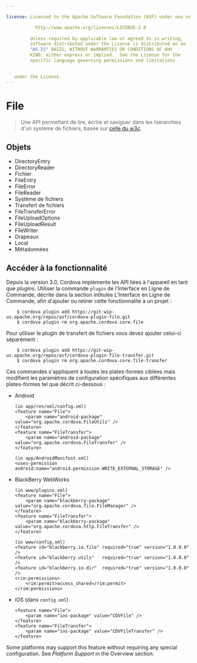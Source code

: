 ```yaml
---

license: Licensed to the Apache Software Foundation (ASF) under one or more contributor license agreements. See the NOTICE file distributed with this work for additional information regarding copyright ownership. The ASF licenses this file to you under the Apache License, Version 2.0 (the "License"); you may not use this file except in compliance with the License. You may obtain a copy of the License at

           http://www.apache.org/licenses/LICENSE-2.0
    
         Unless required by applicable law or agreed to in writing,
         software distributed under the License is distributed on an
         "AS IS" BASIS, WITHOUT WARRANTIES OR CONDITIONS OF ANY
         KIND, either express or implied.  See the License for the
         specific language governing permissions and limitations
    

   under the License.
---
```


# File

> Une API permettant de lire, écrire et naviguer dans les hiérarchies d'un système de fichiers, basée sur [celle du w3c][1].

 [1]: http://www.w3.org/TR/FileAPI

## Objets

*   DirectoryEntry
*   DirectoryReader
*   Fichier
*   FileEntry
*   FileError
*   FileReader
*   Système de fichiers
*   Transfert de fichiers
*   FileTransferError
*   FileUploadOptions
*   FileUploadResult
*   FileWriter
*   Drapeaux
*   Local
*   Métadonnées

## Accéder à la fonctionnalité

Depuis la version 3.0, Cordova implémente les API liées à l'appareil en tant que *plugins*. Utiliser la commande `plugin` de l'Interface en Ligne de Commande, décrite dans la section intitulée L'Interface en Ligne de Commande, afin d'ajouter ou retirer cette fonctionnalité à un projet :

        $ cordova plugin add https://git-wip-us.apache.org/repos/asf/cordova-plugin-file.git
        $ cordova plugin rm org.apache.cordova.core.file
    

Pour utiliser le plugin de transfert de fichiers vous devez ajouter celui-ci séparément :

        $ cordova plugin add https://git-wip-us.apache.org/repos/asf/cordova-plugin-file-transfer.git
        $ cordova plugin rm org.apache.cordova.core.file-transfer
    

Ces commandes s'appliquent à toutes les plates-formes ciblées mais modifient les paramètres de configuration spécifiques aux différentes plates-formes tel que décrit ci-dessous :

*   Android
    
        (in app/res/xml/config.xml)
        <feature name="File">
            <param name="android-package" value="org.apache.cordova.FileUtils" />
        </feature>
        <feature name="FileTransfer">
            <param name="android-package" value="org.apache.cordova.FileTransfer" />
        </feature>
        
        (in app/AndroidManifest.xml)
        <uses-permission android:name="android.permission.WRITE_EXTERNAL_STORAGE" />
        

*   BlackBerry WebWorks
    
        (in www/plugins.xml)
        <feature name="File">
            <param name="blackberry-package" value="org.apache.cordova.file.FileManager" />
        </feature>
        <feature name="FileTransfer">
            <param name="blackberry-package" value="org.apache.cordova.http.FileTransfer" />
        </feature>
        
        (in www/config.xml)
        <feature id="blackberry.io.file" required="true" version="1.0.0.0" />
        <feature id="blackberry.utils"   required="true" version="1.0.0.0" />
        <feature id="blackberry.io.dir"  required="true" version="1.0.0.0" />
        <rim:permissions>
            <rim:permit>access_shared</rim:permit>
        </rim:permissions>
        

*   iOS (dans `config.xml`)
    
        <feature name="File">
            <param name="ios-package" value="CDVFile" />
        </feature>
        <feature name="FileTransfer">
            <param name="ios-package" value="CDVFileTransfer" />
        </feature>
        

Some platforms may support this feature without requiring any special configuration. See *Platform Support* in the Overview section.